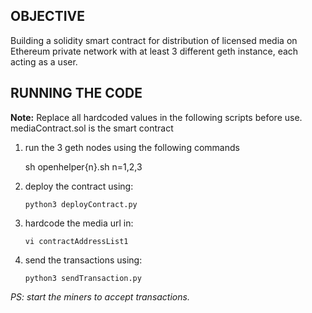## OBJECTIVE

Building a solidity smart contract for distribution of licensed media on Ethereum private
network with at least 3 different geth instance, each acting as a user.

## RUNNING THE CODE


**Note:** Replace all hardcoded values in the following scripts before use.
mediaContract.sol is the smart contract

1) run the 3 geth nodes using the following commands

	sh openhelper{n}.sh
	n=1,2,3

2) deploy the contract using:

	``` python3 deployContract.py ```

3) hardcode the media url in:

	``` vi contractAddressList1 ```

4) send the transactions using:

	``` python3 sendTransaction.py ```

*PS: start the miners to accept transactions.*



